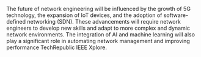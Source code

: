 The future of network engineering will be influenced by the growth of 5G technology, the expansion of IoT devices, and the adoption of software-defined networking (SDN). These advancements will require network engineers to develop new skills and adapt to more complex and dynamic network environments.
The integration of AI and machine learning will also play a significant role in automating network management and improving performance​ TechRepublic​​ IEEE Xplore​.

